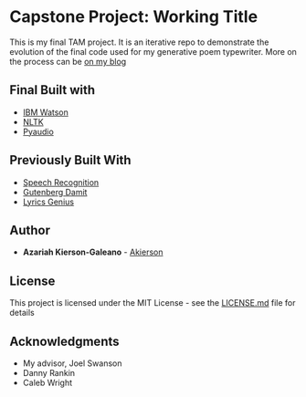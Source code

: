 # Capstone Project: Working Title

This is my final TAM project. It is an iterative repo to demonstrate the evolution of
the final code used for my generative poem typewriter. More on the process can be [on my blog](http://akierson.com)

## Final Built with

* [IBM Watson](https://github.com/watson-developer-cloud/python-sdk)
* [NLTK](https://www.nltk.org/)
* [Pyaudio](https://people.csail.mit.edu/hubert/pyaudio/)

## Previously Built With

* [Speech Recognition](https://github.com/Uberi/speech_recognition/)
* [Gutenberg Damit](https://github.com/aparrish/gutenberg-dammit)
* [Lyrics Genius](https://github.com/johnwmillr/LyricsGenius)

## Author

* **Azariah Kierson-Galeano** - [Akierson](http://akierson.com)

## License

This project is licensed under the MIT License - see the [LICENSE.md](LICENSE.md) file for details

## Acknowledgments

* My advisor, Joel Swanson
* Danny Rankin
* Caleb Wright
